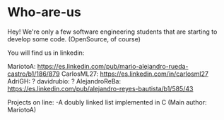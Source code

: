# Who-are-us

Hey!
We're only a few software engineering students that are starting to develop some code. (OpenSource, of course)

You will find us in linkedin:

MariotoA: https://es.linkedin.com/pub/mario-alejandro-rueda-castro/b1/186/879
CarlosML27: https://es.linkedin.com/in/carlosml27
AdriGH: ?
davidrubio: ?
AlejandroReBa: https://es.linkedin.com/pub/alejandro-reyes-bautista/b1/585/43

Projects on line:
-A doubly linked list implemented in C (Main author: MariotoA)


